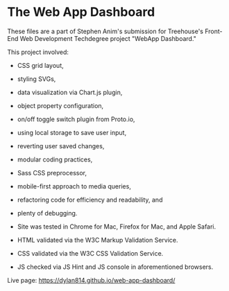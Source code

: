 # The Web App Dashboard

These files are a part of Stephen Anim's submission for Treehouse's Front-End Web Development Techdegree project "WebApp Dashboard."

This project involved:

- CSS grid layout,
- styling SVGs,
- data visualization via Chart.js plugin,
- object property configuration,
- on/off toggle switch plugin from Proto.io,
- using local storage to save user input,
- reverting user saved changes,
- modular coding practices,
- Sass CSS preprocessor,
- mobile-first approach to media queries,
- refactoring code for efficiency and readability, and
- plenty of debugging.


- Site was tested in Chrome for Mac, Firefox for Mac, and Apple Safari.
- HTML validated via the W3C Markup Validation Service.
- CSS validated via the W3C CSS Validation Service.
- JS checked via JS Hint and JS console in aforementioned browsers.

Live page: https://dylan814.github.io/web-app-dashboard/
